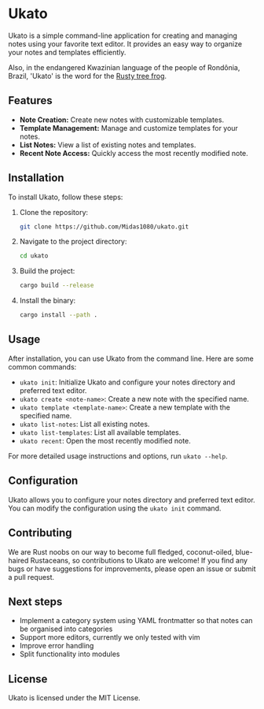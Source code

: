 # Ukato

Ukato is a simple command-line application for creating and managing notes using your favorite text editor. It provides an easy way to organize your notes and templates efficiently.

Also, in the endangered Kwazinian language of the people of Rondônia, Brazil, 'Ukato' is the word for the [Rusty tree frog](https://en.wikipedia.org/wiki/Rusty_tree_frog).

## Features

- **Note Creation:** Create new notes with customizable templates.
- **Template Management:** Manage and customize templates for your notes.
- **List Notes:** View a list of existing notes and templates.
- **Recent Note Access:** Quickly access the most recently modified note.

## Installation

To install Ukato, follow these steps:

1. Clone the repository:

    ```bash
    git clone https://github.com/Midas1080/ukato.git
    ```

2. Navigate to the project directory:

    ```bash
    cd ukato
    ```

3. Build the project:

    ```bash
    cargo build --release
    ```

4. Install the binary:

    ```bash
    cargo install --path .
    ```

## Usage

After installation, you can use Ukato from the command line. Here are some common commands:

- `ukato init`: Initialize Ukato and configure your notes directory and preferred text editor.
- `ukato create <note-name>`: Create a new note with the specified name.
- `ukato template <template-name>`: Create a new template with the specified name.
- `ukato list-notes`: List all existing notes.
- `ukato list-templates`: List all available templates.
- `ukato recent`: Open the most recently modified note.

For more detailed usage instructions and options, run `ukato --help`.

## Configuration

Ukato allows you to configure your notes directory and preferred text editor. You can modify the configuration using the `ukato init` command.

## Contributing

We are Rust noobs on our way to become full fledged, coconut-oiled, blue-haired Rustaceans, so contributions to Ukato are welcome! If you find any bugs or have suggestions for improvements, please open an issue or submit a pull request.

## Next steps

- Implement a category system using YAML frontmatter so that notes can be organised into categories
- Support more editors, currently we only tested with vim
- Improve error handling
- Split functionality into modules


## License

Ukato is licensed under the MIT License.
